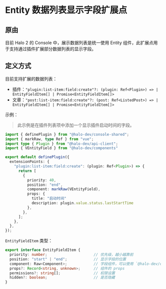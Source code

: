 # Entity 数据列表显示字段扩展点

## 原由

目前 Halo 2 的 Console 中，展示数据列表是统一使用 Entity 组件，此扩展点用于支持通过插件扩展部分数据列表的显示字段。

## 定义方式

目前支持扩展的数据列表：

- 插件：`"plugin:list-item:field:create"?: (plugin: Ref<Plugin>) => | EntityFieldItem[] | Promise<EntityFieldItem[]>`
- 文章：`"post:list-item:field:create"?: (post: Ref<ListedPost>) => | EntityFieldItem[] | Promise<EntityFieldItem[]>`

示例：

> 此示例是在插件列表项中添加一个显示插件启动时间的字段。

```ts
import { definePlugin } from "@halo-dev/console-shared";
import { markRaw, type Ref } from "vue";
import type { Plugin } from "@halo-dev/api-client";
import { VEntityField } from "@halo-dev/components"

export default definePlugin({
  extensionPoints: {
    "plugin:list-item:field:create": (plugin: Ref<Plugin>) => {
      return [
        {
          priority: 40,
          position: "end",
          component: markRaw(VEntityField),
          props: {
            title: "启动时间"
            description: plugin.value.status.lastStartTime
          },
        },
      ];
    },
  },
});
```

`EntityFieldItem` 类型：

```ts
export interface EntityFieldItem {
  priority: number;                     // 优先级，越小越靠前
  position: "start" | "end";            // 显示字段的位置
  component: Raw<Component>;            // 字段组件，可以使用 `@halo-dev/components` 中提供的 `VEntityField`，也可以自定义
  props?: Record<string, unknown>;      // 组件的 props
  permissions?: string[];               // 权限设置
  hidden?: boolean;                     // 是否隐藏
}
```
